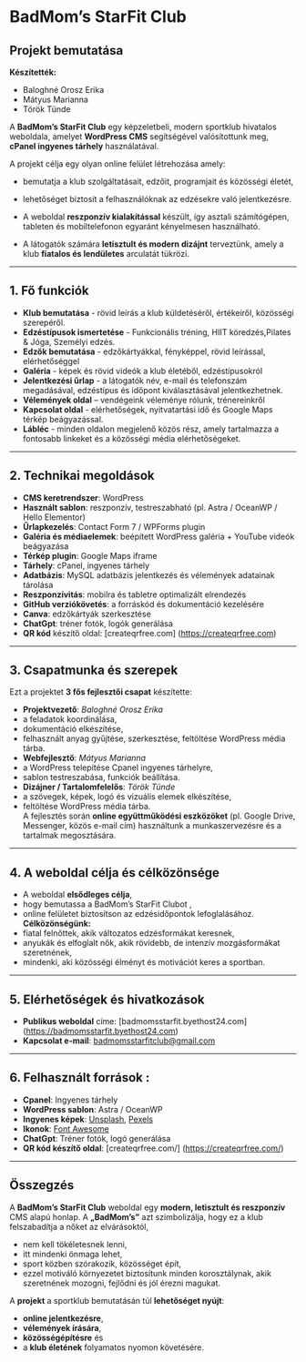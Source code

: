 # BadMom’s StarFit Club  
## Projekt bemutatása
**Készítették:**
- 	Baloghné Orosz Erika
-	Mátyus Marianna
-	Török Tünde
	
A **BadMom’s StarFit Club**  egy képzeletbeli, modern sportklub hivatalos weboldala, amelyet **WordPress CMS** segítségével valósítottunk meg, **cPanel ingyenes tárhely** használatával.

A projekt célja egy olyan online felület létrehozása amely:
- bemutatja a klub szolgáltatásait, edzőit, programjait és közösségi életét,
- lehetőséget biztosít a felhasználóknak az edzésekre való jelentkezésre.
  
- A weboldal **reszponzív kialakítással** készült, így asztali számítógépen, tableten és mobiltelefonon egyaránt kényelmesen használható.
- A látogatók számára **letisztult és modern dizájnt** terveztünk, amely a klub **fiatalos és lendületes** arculatát tükrözi.
---
## 1.	Fő funkciók 
-	**Klub bemutatása**  - rövid leírás a klub küldetéséről, értékeiről, közösségi szerepéről. 
-	**Edzéstípusok ismertetése** - Funkcionális tréning, HIIT köredzés,Pilates & Jóga, Személyi edzés. 
-	**Edzők bemutatása**  - edzőkártyákkal, fényképpel, rövid leírással, elérhetőséggel
-	**Galéria**  - képek és rövid videók a klub életéből, edzéstípusokról
-	**Jelentkezési űrlap**  - a látogatók név, e-mail és telefonszám megadásával, edzéstípus és időpont kiválasztásával jelentkezhetnek.
-	**Vélemények oldal** – vendégeink véleménye rólunk, trénereinkről
-	**Kapcsolat oldal**  - elérhetőségek, nyitvatartási idő és Google Maps térkép beágyazással.
-	**Lábléc** - minden oldalon megjelenő közös rész, amely tartalmazza a fontosabb linkeket és a közösségi média elérhetőségeket.
---
## 2.	 Technikai megoldások 
-	**CMS keretrendszer**:  WordPress 
-	**Használt sablon**:  reszponzív, testreszabható (pl. Astra / OceanWP / Hello Elementor) 
-	**Űrlapkezelés**:  Contact Form 7 / WPForms plugin 
-	**Galéria és médiaelemek**:  beépített WordPress galéria + YouTube videók beágyazása 
-	**Térkép plugin**:  Google Maps iframe 
-	**Tárhely**: cPanel, ingyenes tárhely 
-	**Adatbázis**: MySQL adatbázis jelentkezés és vélemények adatainak tárolása
-	**Reszponzivitás**:  mobilra és tabletre optimalizált elrendezés 
-	**GitHub verziókövetés**:  a forráskód és dokumentáció kezelésére 
-	**Canva**: edzőkártyák szerkesztése
-	**ChatGpt**: tréner fotók, logók generálása
-	**QR kód** készítő oldal:  [createqrfree.com] (https://createqrfree.com)
---
  ## 3.	 Csapatmunka és szerepek 
  Ezt a  projektet **3 fős fejlesztői csapat** készítette: 
 - **Projektvezető**: *Baloghné Orosz Erika*
 - a feladatok koordinálása,
 - dokumentáció elkészítése,
 - felhasznált anyag gyűjtése, szerkesztése, feltöltése WordPress média tárba.
- **Webfejlesztő**: *Mátyus Marianna*
- a WordPress telepítése Cpanel ingyenes tárhelyre,
- sablon testreszabása, funkciók beállítása. 
-	**Dizájner / Tartalomfelelős**: *Török Tünde* 
-	a szövegek, képek, logó és vizuális   elemek elkészítése,
-	feltöltése WordPress média tárba.  
A fejlesztés során **online együttműködési eszközöket** (pl. Google Drive, Messenger, közös e-mail cím)
használtunk a munkaszervezésre és a tartalmak megosztására.
---
 ## 4.	 A weboldal célja és célközönsége 
- A weboldal **elsődleges célja**,
- hogy bemutassa a  BadMom’s StarFit Clubot ,
- online felületet biztosítson az edzésidőpontok lefoglalásához. 
 **Célközönségünk:**
-	fiatal felnőttek, akik változatos edzésformákat keresnek, 
-	anyukák és elfoglalt nők, akik rövidebb, de intenzív mozgásformákat szeretnének, 
-	mindenki, aki közösségi élményt és motivációt keres a sportban.
---
## 5.	Elérhetőségek és hivatkozások
- **Publikus weboldal** címe: [badmomsstarfit.byethost24.com] (https://badmomsstarfit.byethost24.com)  
- **Kapcsolat e-mail**:  badmomsstarfitclub@gmail.com
---
## 6.	Felhasznált források : 
-	**Cpanel**: Ingyenes tárhely  
-	**WordPress sablon**: Astra / OceanWP 
-	**Ingyenes képek**: [Unsplash](https://unsplash.com), [Pexels](https://pexels.com)
-	**Ikonok**: [Font Awesome](https://fontawesome.com)
-	**ChatGpt**: Tréner fotók, logó generálása
-	**QR kód készítő oldal**: [createqrfree.com/] (https://createqrfree.com/)
  ---
 ## Összegzés
A  **BadMom’s StarFit Club**  weboldal egy **modern, letisztult és reszponzív** CMS alapú honlap.
A **„BadMom’s”** azt szimbolizálja, hogy ez a klub felszabadítja a nőket az elvárásoktól,  
- nem kell tökéletesnek lenni,
- itt mindenki önmaga lehet,
- sport közben szórakozik, közösséget épít,
- ezzel motiváló környezetet biztosítunk minden korosztálynak, akik szeretnének mozogni, fejlődni és jól érezni magukat.

A **projekt** a sportklub bemutatásán túl **lehetőséget nyújt**:
- **online jelentkezésre**,
- **vélemények írására**,
- **közösségépítésre** és
- a **klub életének** folyamatos nyomon követésére.

